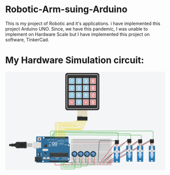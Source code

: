 # Robotic-Arm-suing-Arduino

This is my project of Robotic and it's applications. i have implemented this project Arduino UNO. Since, we have this pandemic, I was unable to implement on Hardware Scale but
I have implemented this project on software, TinkerCad.

# My Hardware Simulation circuit:
![](images/hardware.jpg)
